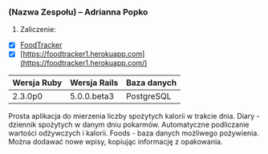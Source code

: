 ﻿### (Nazwa Zespołu) – Adrianna Popko

1. Zaliczenie:
 - [x] [FoodTracker](https://github.com/AdriannaPopko/asi-foodtracker)
 - [x] [https://foodtracker1.herokuapp.com](https://foodtracker1.herokuapp.com/)

Wersja Ruby|Wersja Rails|Baza danych|
|---|---|---|
|2.3.0p0|5.0.0.beta3|PostgreSQL|

Prosta aplikacja do mierzenia liczby spożytych kalorii w trakcie dnia.
Diary - dziennik spożytych w danym dniu pokarmów. Automatyczne podliczanie wartości odżywczych i kalorii.
Foods - baza danych możliwego pożywienia. Można dodawać nowe wpisy, kopiując informację z opakowania.
